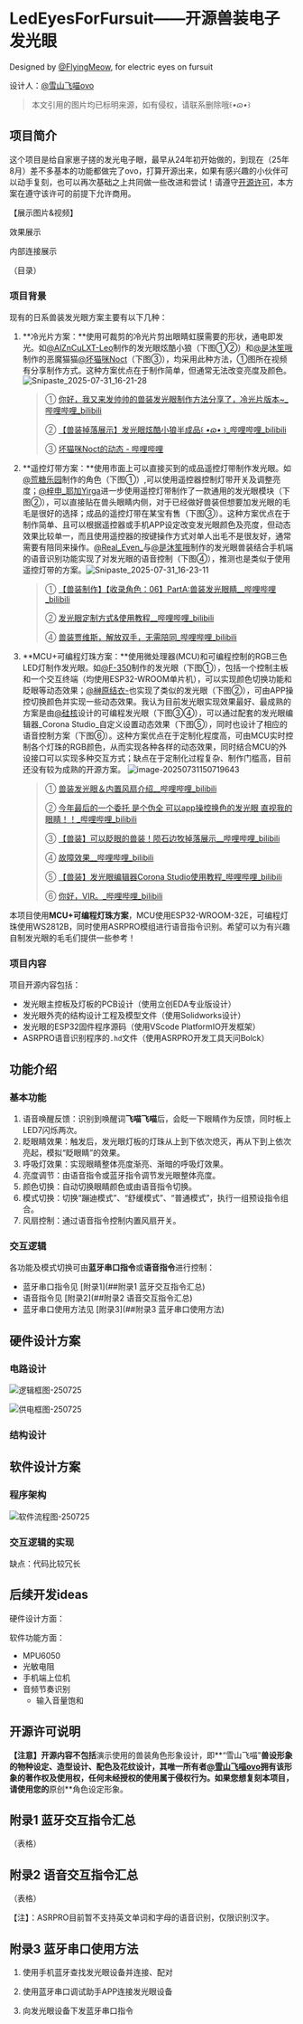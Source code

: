 # LedEyesForFursuit——开源兽装电子发光眼
 Designed by [@FlyingMeow](https://space.bilibili.com/651746680), for electric eyes on fursuit

设计人：[@雪山飞喵ovo](https://space.bilibili.com/651746680)

> 本文引用的图片均已标明来源，如有侵权，请联系删除哦꒰*•ɷ•*꒱



## 项目简介

这个项目是给自家崽子搓的发光电子眼，最早从24年初开始做的，到现在（25年8月）差不多基本的功能都做完了ovo，打算开源出来，如果有感兴趣的小伙伴可以动手复刻，也可以再次基础之上共同做一些改进和尝试！请遵守[开源许可](##开源许可说明)，本方案在遵守该许可的前提下允许商用。

【展示图片&视频】

效果展示

内部连接展示

（目录）







### 项目背景

现有的日系兽装发光眼方案主要有以下几种：

1. **冷光片方案：**使用可裁剪的冷光片剪出眼睛虹膜需要的形状，通电即发光。如[@AlZnCuLXT-Leo](https://space.bilibili.com/453770685)制作的发光眼炫酷小狼（下图①②）和[@是沐笙哦](https://space.bilibili.com/88811434)制作的恶魔猫猫[@坏猫咪Noct](https://space.bilibili.com/436821741)（下图③），均采用此种方法，①图所在视频有分享制作方式。这种方案优点在于制作简单，但通常无法改变亮度及颜色。![Snipaste_2025-07-31_16-21-28](https://gitee.com/FlyingMeow/mypic/raw/master/Snipaste_2025-07-31_16-21-28.png)
   
   > ① [你好，我又来发帅帅的兽装发光眼制作方法分享了，冷光片版本~_哔哩哔哩_bilibili](https://www.bilibili.com/video/BV1t8RRYVEWB/)
   >
   > ② [【兽装掉落展示】发光眼炫酷小狼半成品꒰ *•ɷ•* ꒱_哔哩哔哩_bilibili](https://www.bilibili.com/video/BV1z9dhYYELH/)
   >
   > ③ [坏猫咪Noct的动态 - 哔哩哔哩](https://www.bilibili.com/opus/901174724123426819)
   
2. **遥控灯带方案：**使用市面上可以直接买到的成品遥控灯带制作发光眼。如[@荒糖乐园](https://space.bilibili.com/386197384)制作的角色（下图①）,可以使用遥控器控制灯带开关及调整亮度；[@梓申_耶加Yirga](https://space.bilibili.com/10738663)进一步使用遥控灯带制作了一款通用的发光眼模块（下图②），可以直接贴在兽头眼睛内侧，对于已经做好兽装但想要加发光眼的毛毛是很好的选择；成品的遥控灯带在某宝有售（下图③）。这种方案优点在于制作简单、且可以根据遥控器或手机APP设定改变发光眼颜色及亮度，但动态效果比较单一，而且使用遥控器的按键操作方式对单人出毛不是很友好，通常需要有陪同来操作。[@Real_Even_](https://space.bilibili.com/824087)与[@是沐笙哦](https://space.bilibili.com/88811434)制作的发光眼兽装结合手机端的语音识别功能实现了对发光眼的语音控制（下图④），推测也是类似于使用遥控灯带的方案。![Snipaste_2025-07-31_16-23-11](https://gitee.com/FlyingMeow/mypic/raw/master/Snipaste_2025-07-31_16-23-11.png)

   > ① [【兽装制作】【收录角色：06】PartA:兽装发光眼睛__哔哩哔哩_bilibili](https://www.bilibili.com/video/BV15Q4y1C7fj/)
   >
   > ② [发光眼定制方式&使用教程__哔哩哔哩_bilibili](https://www.bilibili.com/video/BV1oN41187zT/?vd_source=3d0e286d695b61ee17471629138cb89e)
   >
   > ④ [兽装贾维斯，解放双手，无需陪同_哔哩哔哩_bilibili](https://www.bilibili.com/video/BV1XDiyYVE8X/)

3. **MCU+可编程灯珠方案：**使用微处理器(MCU)和可编程控制的RGB三色LED灯制作发光眼。如[@F-350](https://space.bilibili.com/478983938)制作的发光眼（下图①），包括一个控制主板和一个交互终端（均使用ESP32-WROOM单片机），可以实现颜色切换功能和眨眼等动态效果；[@榊原结衣-](https://space.bilibili.com/3072475)也实现了类似的发光眼（下图②），可由APP操控切换颜色并实现一些动态效果。我认为目前发光眼实现效果最好、最成熟的方案是由[@硅核](https://space.bilibili.com/489787289)设计的可编程发光眼（下图③④），可以通过配套的发光眼编辑器_Corona Studio_自定义设置动态效果（下图⑤），同时也设计了相应的语音控制方案（下图⑥）。这种方案优点在于定制化程度高，可由MCU实时控制各个灯珠的RGB颜色，从而实现各种各样的动态效果，同时结合MCU的外设接口可以实现多种交互方式；缺点在于定制化过程复杂、制作门槛高，目前还没有较为成熟的开源方案。
   ![image-20250731150719643](https://gitee.com/FlyingMeow/mypic/raw/master/image-20250731150719643.png)

   > ① [兽装发光眼＆内置风扇介绍__哔哩哔哩_bilibili](https://www.bilibili.com/video/BV1nPFceFE2c/?spm_id_from=333.337.search-card.all.click&vd_source=3d0e286d695b61ee17471629138cb89e)
   >
   > ② [今年最后的一个委托 是个伪全 可以app操控换色的发光眼 直视我的眼睛！！_哔哩哔哩_bilibili](https://www.bilibili.com/video/BV1gC6JY2Ez7/?spm_id_from=333.337.search-card.all.click&vd_source=3d0e286d695b61ee17471629138cb89e)
   >
   > ③ [【兽装】可以眨眼的兽装！陨石边牧掉落展示__哔哩哔哩_bilibili](https://www.bilibili.com/video/BV1MT411X7Hb/)
   >
   > ④ [故障效果__哔哩哔哩_bilibili](https://www.bilibili.com/video/BV1SN4y1d7fy)
   >
   > ⑤ [【兽装】发光眼编辑器Corona Studio使用教程_哔哩哔哩_bilibili](https://www.bilibili.com/video/BV1iP4y1T7dP/)
   >
   > ⑥ [你好，VIR。_哔哩哔哩_bilibili](https://www.bilibili.com/video/BV12o4y1J7uq)

本项目使用**MCU+可编程灯珠方案**，MCU使用ESP32-WROOM-32E，可编程灯珠使用WS2812B，同时使用ASRPRO模组进行语音指令识别。希望可以为有兴趣自制发光眼的毛毛们提供一些参考！

### 项目内容

项目开源内容包括：

- 发光眼主控板及灯板的PCB设计（使用立创EDA专业版设计）
- 发光眼外壳的结构设计工程及模型文件（使用Solidworks设计）
- 发光眼的ESP32固件程序源码（使用VScode PlatformIO开发框架）
- ASRPRO语音识别程序的`.hd`文件（使用ASRPRO开发工具天问Bolck）



## 功能介绍

### 基本功能

1. 语音唤醒反馈：识别到唤醒词**飞喵飞喵**后，会眨一下眼睛作为反馈，同时板上LED7闪烁两次。
2. 眨眼睛效果：触发后，发光眼灯板的灯珠从上到下依次熄灭，再从下到上依次亮起，模拟“眨眼睛”的效果。
3. 呼吸灯效果：实现眼睛整体亮度渐亮、渐暗的呼吸灯效果。
4. 亮度调节：由语音指令或蓝牙指令调节发光眼整体亮度。
5. 颜色切换：自动切换眼睛颜色或由语音指令切换。
6. 模式切换：切换“蹦迪模式”、“舒缓模式”、“普通模式”，执行一组预设指令组合。
7. 风扇控制：通过语音指令控制内置风扇开关。

### 交互逻辑

各功能及模式切换可由**蓝牙串口指令**或**语音指令**进行控制：

- 蓝牙串口指令见 [附录1](##附录1 蓝牙交互指令汇总)
- 语音指令见 [附录2](##附录2 语音交互指令汇总)
- 蓝牙串口使用方法见 [附录3](##附录3 蓝牙串口使用方法)





## 硬件设计方案

### 电路设计



![逻辑框图-250725](https://gitee.com/FlyingMeow/mypic/raw/master/%E9%80%BB%E8%BE%91%E6%A1%86%E5%9B%BE-250725.png)





![供电框图-250725](https://gitee.com/FlyingMeow/mypic/raw/master/%E4%BE%9B%E7%94%B5%E6%A1%86%E5%9B%BE-250725.png)



### 结构设计





## 软件设计方案

### 程序架构



![软件流程图-250725](https://gitee.com/FlyingMeow/mypic/raw/master/%E8%BD%AF%E4%BB%B6%E6%B5%81%E7%A8%8B%E5%9B%BE-250725.png)





### 交互逻辑的实现



缺点：代码比较冗长



## 后续开发ideas

硬件设计方面：



软件功能方面：

- MPU6050
- 光敏电阻
- 手机端上位机
- 音频节奏识别
  - 输入音量饱和





## 开源许可说明





**【注意】**开源内容**不包括**演示使用的兽装角色形象设计，即**“雪山飞喵”**兽设形象的物种设定、造型设计、配色及花纹设计，其唯一所有者[@雪山飞喵ovo](https://space.bilibili.com/651746680)拥有该形象的著作权及使用权，任何未经授权的使用属于侵权行为。如果您想复刻本项目，请使用您的**原创**角色设定形象。





## 附录1 蓝牙交互指令汇总

（表格）



## 附录2 语音交互指令汇总

（表格）

【注】：ASRPRO目前暂不支持英文单词和字母的语音识别，仅限识别汉字。



## 附录3 蓝牙串口使用方法

1. 使用手机蓝牙查找发光眼设备并连接、配对



2. 使用蓝牙串口调试助手APP连接发光眼设备



3. 向发光眼设备下发蓝牙串口指令


